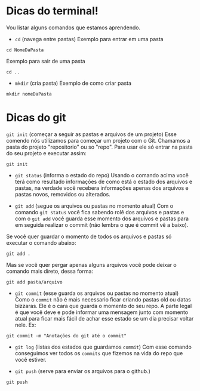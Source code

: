 # Dicas do terminal!

Vou listar alguns comandos que estamos aprendendo.

- `cd` (navega entre pastas)
  Exemplo para entrar em uma pasta

```
cd NomeDaPasta
```

Exemplo para sair de uma pasta

```
cd ..
```

- `mkdir` (cria pasta)
  Exemplo de como criar pasta

```
mkdir nomeDaPasta
```

# Dicas do git

`git init` (começar a seguir as pastas e arquivos de um projeto) Esse comendo nós utilizamos para começar um projeto com o Git. Chamamos a pasta do projeto "repositorio" ou so "repo". Para usar ele só entrar na pasta do seu projeto e executar assim:

```
git init
```

- `git status` (informa o estado do repo)
  Usando o comando acima você terá como resultado informações de como está o estado dos arquivos e pastas, na verdade você recebera informações apenas dos arquivos e pastas novos, removidos ou alterados.

- `git add` (segue os arquivos ou pastas no momento atual)
  Com o comando `git status` você fica sabendo rolê dos arquivos e pastas e com o `git add` você guarda esse momento dos arquivos e pastas para em seguida realizar o commit (não lembra o que é commit vê a baixo).

Se você quer guardar o momento de todos os arquivos e pastas só executar o comando abaixo:

```
git add .
```

Mas se você quer pergar apenas alguns arquivos você pode deixar o comando mais direto, dessa forma:

```
git add pasta/arquivo
```

- `git commit` (esse guarda os arquivos ou pastas no momento atual)
  Como o `commit` não é mais necessario ficar criando pastas old ou datas bizzaras. Ele é o cara que guarda o momento do seu repo. A parte legal é que você deve e pode informar uma mensagem junto com momento atual para ficar mais fácil de achar esse estado se um dia precisar voltar nele. Ex:

```
git commit -m "Anotações do git até o commit"
```

- `git log` (listas dos estados que guardamos `commit`) Com esse comando conseguimos ver todos os `commits` que fizemos na vida do repo que você estiver.

- `git push` (serve para enviar os arquivos para o github.)

```
git push
```
